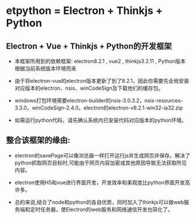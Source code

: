 # etpython = Electron + Thinkjs + Python

## Electron + Vue + Thinkjs + Python的开发框架

* 本框架所用到的依赖框架: electron8.2.1 , vue2 , thinkjs3.2.11 , Python版本根据当前系统版本环境而来

* 由于将electron-vue的electron版本更新了到了8.2.1，因此你需要先全局安装对应版本的electron、nsis、winCodeSign及下载他们的缓存包。

* windows打包环境需要electron-builder的nsis-3.0.3.2，nsis-resources-3.3.0，winCodeSign-2.4.0。electron的electron-v8.2.1-win32-ia32.zip

* 如需运行python代码，请先确认系统内已安装代码对应版本的python环境。

## 整合该框架的缘由:

* electron的savePage可以像浏览器一样打开运行js并生成网页并保存。解决了python抓取网页目标时,可能由于网页内容加密或其他原因导致无法获取所见内容。

* electron使用H5和vue进行界面开发，开发效率和美观度比python界面开发高许多。

* 总的来说,结合了node和python的各自优势，同时加入了thinkjs可以做web服务端和定时任务器，使Electron的web服务和网络通信开发也简化了。